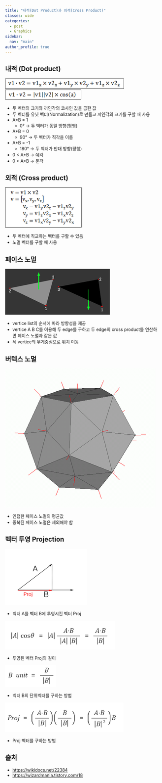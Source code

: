 ```yaml
---
title: "내적(Dot Product)과 외적(Cross Product)"
classes: wide
categories: 
  - post
  - Graphics
sidebar:
  nav: "main"
author_profile: true
---
```


## 내적 (Dot product)
![post_thumbnail](/assets/images/1257762440.gif)  
![post_thumbnail](/assets/images/1271045376.gif)
* 두 벡터의 크기와 끼인각의 코사인 값을 곱한 값
* 두 벡터를 유닛 벡터(Normalization)로 만들고 끼인각의 크기를 구할 때 사용
* A*B = 1
  * 0° → 두 벡터가 동일 방향(평행)
* A*B = 0
  * 90° → 두 벡터가 직각을 이룸
* A*B = -1
  * 180° → 두 벡터가 반대 방향(평행)
* 0 < A*B → 예각
* 0 > A*B → 둔각

## 외적 (Cross product)
![post_thumbnail](/assets/images/1110890585.gif)
* 두 벡터에 직교하는 벡터를 구할 수 있음
* 노멀 벡터를 구할 때 사용

## 페이스 노멀
![post_thumbnail](/assets/images/face_normal.png)
* vertice list의 순서에 따라 방향성을 제공
* vertice A B C를 이용해 두 edge를 구하고 두 edge의 cross product를 연산하면 페이스 노멀과 같은 값
* 세 vertice의 무게중심으로 위치 이동

## 버텍스 노멀
![post_thumbnail](/assets/images/Vertex_normals.png)
* 인접한 페이스 노멀의 평균값
* 중복된 페이스 노멀은 제외해야 함

## 벡터 투영 Projection
![post_thumbnail](/assets/images/{F27F5C8C-D3FD-499A-A3C0-A7E4BAB25277}.png)
* 벡터 A를 벡터 B에 투영시킨 벡터 Proj

![post_thumbnail](/assets/images/{58DC3DCD-F9D1-4FE0-9A73-849A0F557193}.png)
* 투영된 벡터 Proj의 길이

![post_thumbnail](/assets/images/{AE17E140-7B2F-48A0-9F6F-585246E13BEA}.png)
* 벡터 B의 단위벡터를 구하는 방법

![post_thumbnail](/assets/images/{92344C4F-19DF-463D-AD1B-5FC04007043E}.png)
* Proj 벡터를 구하는 방법

## 출처
* <https://wikidocs.net/22384>  
* <https://wizardmania.tistory.com/18>